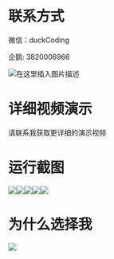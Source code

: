 # 联系方式

微信：duckCoding

企鹅: 3820006966

![在这里插入图片描述](http://upload.cxycsx.vip/91ab4bcb4f2c4c6db86365bb6d6e9c62.jpeg)

# 详细视频演示

请联系我获取更详细的演示视频

# 运行截图

![](http://www.bysj52.com/uploadfile/ueditor/image/202306/%E6%AF%95%E8%AE%BEspringboot294%E5%9F%BA%E4%BA%8Ejava%E7%9A%84%E7%81%AB%E8%BD%A6%E7%A5%A8%E8%AE%A2%E7%A5%A8%E7%B3%BB%E7%BB%9F%E7%9A%84%E6%AF%95%E4%B8%9A%E8%AE%BE%E8%AE%A1/5.png)![](http://www.bysj52.com/uploadfile/ueditor/image/202306/%E6%AF%95%E8%AE%BEspringboot294%E5%9F%BA%E4%BA%8Ejava%E7%9A%84%E7%81%AB%E8%BD%A6%E7%A5%A8%E8%AE%A2%E7%A5%A8%E7%B3%BB%E7%BB%9F%E7%9A%84%E6%AF%95%E4%B8%9A%E8%AE%BE%E8%AE%A1/2.png)![](http://www.bysj52.com/uploadfile/ueditor/image/202306/%E6%AF%95%E8%AE%BEspringboot294%E5%9F%BA%E4%BA%8Ejava%E7%9A%84%E7%81%AB%E8%BD%A6%E7%A5%A8%E8%AE%A2%E7%A5%A8%E7%B3%BB%E7%BB%9F%E7%9A%84%E6%AF%95%E4%B8%9A%E8%AE%BE%E8%AE%A1/4.png)![](http://www.bysj52.com/uploadfile/ueditor/image/202306/%E6%AF%95%E8%AE%BEspringboot294%E5%9F%BA%E4%BA%8Ejava%E7%9A%84%E7%81%AB%E8%BD%A6%E7%A5%A8%E8%AE%A2%E7%A5%A8%E7%B3%BB%E7%BB%9F%E7%9A%84%E6%AF%95%E4%B8%9A%E8%AE%BE%E8%AE%A1/1.png)![](http://www.bysj52.com/uploadfile/ueditor/image/202306/%E6%AF%95%E8%AE%BEspringboot294%E5%9F%BA%E4%BA%8Ejava%E7%9A%84%E7%81%AB%E8%BD%A6%E7%A5%A8%E8%AE%A2%E7%A5%A8%E7%B3%BB%E7%BB%9F%E7%9A%84%E6%AF%95%E4%B8%9A%E8%AE%BE%E8%AE%A1/3.png)

# 为什么选择我

![](http://upload.cxycsx.vip/%E7%A8%8B%E5%BA%8F%E8%AE%BE%E8%AE%A1.png)

